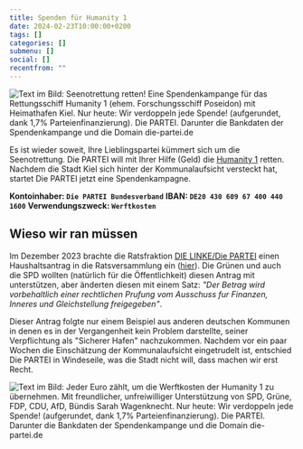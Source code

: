 ```yaml
---
title: Spenden für Humanity 1
date: 2024-02-23T10:00:00+0200
tags: []
categories: []
submenu: []
social: []
recentfrom: ""
---
```



![Text im Bild: Seenotrettung retten! Eine Spendenkampange für das Rettungsschiff Humanity 1 (ehem. Forschungsschiff Poseidon) mit Heimathafen Kiel. Nur heute: Wir verdoppeln jede Spende! (aufgerundet, dank 1,7% Parteienfinanzierung). Die PARTEI. Darunter die Bankdaten der Spendenkampange und die Domain die-partei.de](https://die-partei.sh/sh/spenden-fuer-humanity/spenden-fuer-humanity-1_01.png)

Es ist wieder soweit, Ihre Lieblingspartei kümmert sich um die Seenotrettung. Die PARTEI will mit Ihrer Hilfe (Geld) die [Humanity 1](https://united4rescue.org/de/die-schiffe/humanity-1/) retten. Nachdem die Stadt Kiel sich hinter der Kommunalaufsicht versteckt hat, startet Die PARTEI jetzt eine Spendenkampagne.

**Kontoinhaber: `Die PARTEI Bundesverband`**
**IBAN: `DE20 430 609 67 400 440 1600`**
**Verwendungszweck: `Werftkosten`**

## Wieso wir ran müssen

Im Dezember 2023 brachte die Ratsfraktion [DIE LINKE/Die PARTEI](https://die-linke-die-partei.de/) einen Haushaltsantrag in die Ratsversammlung ein ([hier](https://www.kiel.de/de/politik_verwaltung/ratsversammlung/infosystem/vo020?VOLFDNR=1001107)). 
Die Grünen und auch die SPD wollten (natürlich für die Öffentlichkeit) diesen Antrag mit unterstützen, aber änderten diesen mit einem Satz: *"Der Betrag wird vorbehaltlich einer rechtlichen Prufung vom Ausschuss fur Finanzen, Inneres und Gleichstellung freigegeben"*. 

Dieser Antrag folgte nur einem Beispiel aus anderen deutschen Kommunen in denen es in der Vergangenheit kein Problem darstellte, seiner Verpflichtung als "Sicherer Hafen" nachzukommen.
Nachdem vor ein paar Wochen die Einschätzung der Kommunalaufsicht eingetrudelt ist, entschied Die PARTEI in Windeseile, was die Stadt nicht will, dass machen wir erst Recht.

![Text im Bild: Jeder Euro zählt, um die Werftkosten der Humanity 1 zu übernehmen. Mit freundlicher, unfreiwilliger Unterstützung von SPD, Grüne, FDP, CDU, AfD, Bündis Sarah Wagenknecht. Nur heute: Wir verdoppeln jede Spende! (aufgerundet, dank 1,7% Parteienfinanzierung). Die PARTEI. Darunter die Bankdaten der Spendenkampange und die Domain die-partei.de](https://die-partei.sh/sh/spenden-fuer-humanity/spenden-fuer-humanity-1_02.png)